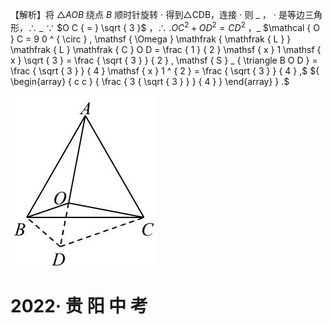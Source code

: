 【解析】将 $\triangle A O B$ 绕点 $B$ 顺时针旋转 $\cdot$ 得到△CDB，连接 $\cdot$ 则 $\_$ ， $\cdot$ 是等边三角形，∴ $\_$ ∵ $O C { = } \sqrt { 3 }$ ，∴ $. O C ^ { 2 } + O D ^ { 2 } { = } C D ^ { 2 }$ ，$\_$ $\mathcal { O } C = 9 0 ^ { \circ } , \mathsf { \Omega } \mathfrak { \mathfrak { L } } \mathfrak { L } \mathfrak { C } O D = \frac { 1 } { 2 } \mathsf { x } 1 \mathsf { x } \sqrt { 3 } = \frac { \sqrt { 3 } } { 2 } , \mathsf { S } _ { \triangle B O D } = \frac { \sqrt { 3 } } { 4 } \mathsf { x } 1 ^ { 2 } = \frac { \sqrt { 3 } } { 4 } ,$ ${ \begin{array} { c c } { \frac { 3 { \sqrt { 3 } } } { 4 } } \end{array} } .$

![](<../../qs_image_DB/专题1-1_一网打尽全等三角形模型_·十个模型（解析版）/dd29dd07773ff254ca25ec4b72b4e7e9c5887e1e6288acc968f61e364b7498ee.jpg>)

# 2022· 贵 阳 中 考
